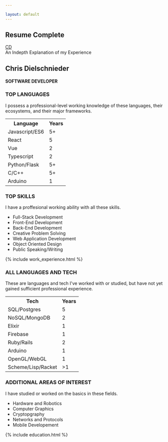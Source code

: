 ```yaml
---

layout: default  
---
```

<section class="resume-container resume-complete page-container">
    <div class="resume-heading">
        <h2 class="resume-header complete-resume-header" >Resume Complete</h2>
        <a href="/">
            <div class="cir icon">CD</div>
        </a>    
        <div  class="resume-header complete-resume-header">An Indepth Explanation of my Experience</div>
    </div>  
    <div class="resume-content">
        <div class="resume-title">
            <h2>Chris Dielschnieder</h2>
            <h4>SOFTWARE DEVELOPER</h4>
        </div>
        <div id="resume-Languages">
            <h3>TOP LANGUAGES</h3>
            <p class="description">I possess a professional-level working knowledge of these languages, their ecosystems, and their major frameworks.</p>
            <table>
                <tr>
                    <th>Language</th>
                    <th>Years</th>
                </tr>
                <tr>
                    <td>Javascript/ES6</td>
                    <td>5+</td>
                </tr>
                <tr>
                    <td>React</td>
                    <td>5</td>
                </tr>
                <tr>
                    <td>Vue</td>
                    <td>2</td>
                </tr>
                <tr>
                    <td>Typescript</td>
                    <td>2</td>
                </tr>
                <tr>
                    <td>Python/Flask</td>
                    <td>5+</td>
                </tr>
                <tr>
                    <td>C/C++</td>
                    <td>5+</td>
                </tr>
                <tr>
                    <td>Arduino</td>
                    <td>1   </td>
                </tr>
            </table>
        </div>
        <div id="top-skills">
            <h3>TOP SKILLS</h3>
            <p class="description">I have a proffesional working ability with all these skills. </p>
            <ul>
                <li>Full-Stack Development</li>
                <li>Front-End Development</li>
                <li>Back-End Development</li>
                <li>Creative Problem Solving</li>
                <li>Web Application Development</li>
                <li>Object Oriented Design</li>
                <li>Public Speaking/Writing</li>
            </ul>
        </div>
            {% include work_experience.html %}
            <div id="all-langs-tech">
                <h3>ALL LANGUAGES AND TECH</h3>
                <p class="description">These are languages and tech I've worked with or studied, but have not yet gained sufficient professional experience.</p>
                <table>
                    <tr>
                        <th>Tech</th>
                        <th>Years</th>
                    </tr>
                    <tr>
                        <td>SQL/Postgres</td>
                        <td>5</td>
                    </tr>
                    <tr>
                        <td>NoSQL/MongoDB</td>
                        <td>2</td>
                    </tr>
                    <tr>
                        <td>Elixir</td>
                        <td>1</td>
                    </tr>
                    <tr>
                        <td>Firebase</td>
                        <td>1</td>
                    </tr>
                    <tr>
                        <td>Ruby/Rails</td>
                        <td>2</td>
                    </tr>
                    <tr>
                        <td>Arduino</td>
                        <td>1</td>
                    </tr>
                    <tr>
                        <td>OpenGL/WebGL</td>
                        <td>1</td>
                    </tr>
                    <tr>
                        <td>Scheme/Lisp/Racket</td>
                        <td>>1</td>
                    </tr>
                </table>
            </div>
            <div id="intermediate-skills">
                <h3>ADDITIONAL AREAS OF INTEREST</h3>
            <p class="description">I have studied or worked on the basics in these fields.  </p>
                <ul>
                    <li>Hardware and Robotics</li>
                    <li>Computer Graphics</li>
                    <li>Cryptopgraphy</li>
                    <li>Networks and Protocols</li>
                    <li>Mobile Developement</li>
                </ul>
            </div>
            {% include education.html %}
    </div>
</section>
